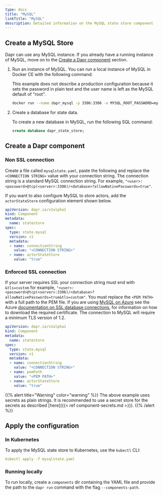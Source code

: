 ```yaml
---
type: docs
title: "MySQL"
linkTitle: "MySQL"
description: Detailed information on the MySQL state store component
---
```


## Create a MySQL Store

Dapr can use any MySQL instance. If you already have a running instance of MySQL, move on to the [Create a Dapr component](#create-a-dapr-component) section.

1. Run an instance of MySQL. You can run a local instance of MySQL in Docker CE with the following command:

     This example does not describe a production configuration because it sets the password in plain text and the user name is left as the MySQL default of "root".

     ```bash
     docker run --name dapr_mysql -p 3306:3306 -e MYSQL_ROOT_PASSWORD=my-secret-pw -d mysql:latest
     ```

2. Create a database for state data.

    To create a new database in MySQL, run the following SQL command:

    ```SQL
    create database dapr_state_store;
    ```

## Create a Dapr component

### Non SSL connection

Create a file called `mysqlstate.yaml`, paste the following and replace the `<CONNECTION STRING>` value with your connection string. The connection string is a standard MySQL connection string. For example, `"<user>:<password>@tcp(<server>:3306)/<database>?allowNativePasswords=true"`.

If you want to also configure MySQL to store actors, add the `actorStateStore` configuration element shown below.

```yaml
apiVersion: dapr.io/v1alpha1
kind: Component
metadata:
  name: statestore
spec:
  type: state.mysql
  version: v1
  metadata:
  - name: connectionString
    value: "<CONNECTION STRING>"
  - name: actorStateStore
    value: "true"
```

### Enforced SSL connection

If your server requires SSL your connection string must end with `&tls=custom` for example, `"<user>:<password>@tcp(<server>:3306)/<database>?allowNativePasswords=true&tls=custom"`. You must replace the `<PEM PATH>` with a full path to the PEM file. If you are using [MySQL on Azure](http://bit.ly/AzureMySQLSSL) see the Azure [documentation on SSL database connections](http://bit.ly/MySQLSSL), for information on how to download the required certificate. The connection to MySQL will require a minimum TLS version of 1.2.

```yaml
apiVersion: dapr.io/v1alpha1
kind: Component
metadata:
  name: statestore
spec:
  type: state.mysql
  version: v1
  metadata:
  - name: connectionString
    value: "<CONNECTION STRING>"
  - name: pemPath
    value: "<PEM PATH>"
  - name: actorStateStore
    value: "true"
```

{{% alert title="Warning" color="warning" %}}
The above example uses secrets as plain strings. It is recommended to use a secret store for the secrets as described [here]({{< ref component-secrets.md >}}).
{{% /alert %}}

## Apply the configuration

### In Kubernetes

To apply the MySQL state store to Kubernetes, use the `kubectl` CLI:

```yaml
kubectl apply -f mysqlstate.yaml
```

### Running locally

To run locally, create a `components` dir containing the YAML file and provide the path to the `dapr run` command with the flag `--components-path`.
